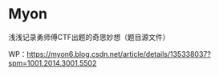 # Myon
浅浅记录勇师傅CTF出题的奇思妙想（题目源文件）

WP：https://myon6.blog.csdn.net/article/details/135338037?spm=1001.2014.3001.5502
